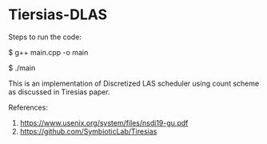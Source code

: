 # Tiersias-DLAS

 
 Steps to run the code:
 
 $ g++ main.cpp -o main
 
 $ ./main
 
 This is an implementation of Discretized LAS scheduler using count scheme as discussed in Tiresias paper.
 
 References:
 
 1. https://www.usenix.org/system/files/nsdi19-gu.pdf
 2. https://github.com/SymbioticLab/Tiresias
